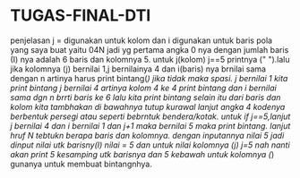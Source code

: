 # TUGAS-FINAL-DTI
penjelasan 
j = digunakan untuk kolom dan i digunakan untuk baris
pola yang saya buat yaitu 04N
jadi yg pertama angka 0 nya dengan jumlah baris (I) nya adalah 6 baris dan kolomnya 5. untuk j(kolom) j==5 printnya (" ").lalu jika kolomnya (j) bernilai 1,j bernilainya 4 dan i(baris) nya brnilai sama dengan n artinya harus print bintang(*) jika tidak maka spasi. j bernilai 1 kita print bintang j bernilai 4 artinya kolom 4 ke 4 print bintang dan i bernilai sama dgn n brrti baris ke 6 lalu kita print bintang selain itu dari baris dan kolom kita tambhakan di bawahnya tutup kurawal
lanjut angka 4 kodenya berbentuk persegi atau seperti bebrntuk bendera/kotak. untuk if j==5,lanjut j bernilai 4 dan i bernilai 1 dan j+1 maka bernilai 5 maka print bintang.
lanjut hruf N tebtukn berapa baris dan kolomnya. dengan inputannya nilai 5 jadi dinput nilai utk barisny(I) nilai = 5 dan untuk nilai kolomnya (j) j=5 nah nanti akan print 5 kesamping utk barisnya dan 5 kebawah untuk kolomnya (*) gunanya untuk membuat bintangnhya.
